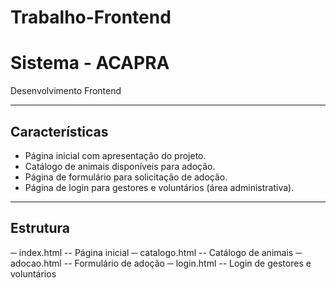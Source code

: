 # Trabalho-Frontend
# Sistema - ACAPRA

Desenvolvimento Frontend

---

## Características

- Página inicial com apresentação do projeto.  
- Catálogo de animais disponíveis para adoção.  
- Página de formulário para solicitação de adoção.  
- Página de login para gestores e voluntários (área administrativa).  

---

##  Estrutura 

─ index.html -- Página inicial
─ catalogo.html -- Catálogo de animais
─ adocao.html -- Formulário de adoção
─ login.html -- Login de gestores e voluntários


